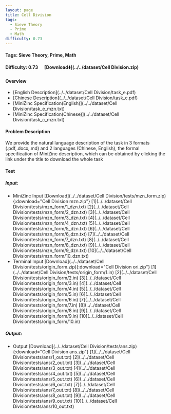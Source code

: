 ```yaml
---
layout: page
title: Cell Division
tags:
  - Sieve Theory
  - Prime
  - Math
difficulty: 0.73
---
```


#### Tags: Sieve Theory, Prime, Math
#### Difficulty: 0.73 &nbsp;&nbsp;&nbsp;&nbsp; [Download⬇️](../../dataset/Cell Division.zip)
#### Overview
- [English Description](../../dataset/Cell Division/task_e.pdf)
- [Chinese Description](../../dataset/Cell Division/task_c.pdf)
- [MiniZinc Specification(English)](../../dataset/Cell Division/task_e_mzn.txt)
- [MiniZinc Specification(Chinese)](../../dataset/Cell Division/task_c_mzn.txt)

#### Problem Description
We provide the natural language description of the task in 3 formats (.pdf,.docx,.md) and 2 languages (Chinese, English), the formal specification of MiniZinc description, which can be obtained by clicking the link under the title to download the whole task
#### Test
##### Input:
- MiniZinc Input [Download](../../dataset/Cell Division/tests/mzn_form.zip){:download="Cell Division mzn.zip"} [1](../../dataset/Cell Division/tests/mzn_form/1_dzn.txt) [2](../../dataset/Cell Division/tests/mzn_form/2_dzn.txt) [3](../../dataset/Cell Division/tests/mzn_form/3_dzn.txt) [4](../../dataset/Cell Division/tests/mzn_form/4_dzn.txt) [5](../../dataset/Cell Division/tests/mzn_form/5_dzn.txt) [6](../../dataset/Cell Division/tests/mzn_form/6_dzn.txt) [7](../../dataset/Cell Division/tests/mzn_form/7_dzn.txt) [8](../../dataset/Cell Division/tests/mzn_form/8_dzn.txt) [9](../../dataset/Cell Division/tests/mzn_form/9_dzn.txt) [10](../../dataset/Cell Division/tests/mzn_form/10_dzn.txt) 
- Terminal Input [Download](../../dataset/Cell Division/tests/origin_form.zip){:download="Cell Division ori.zip"} [1](../../dataset/Cell Division/tests/origin_form/1.in) [2](../../dataset/Cell Division/tests/origin_form/2.in) [3](../../dataset/Cell Division/tests/origin_form/3.in) [4](../../dataset/Cell Division/tests/origin_form/4.in) [5](../../dataset/Cell Division/tests/origin_form/5.in) [6](../../dataset/Cell Division/tests/origin_form/6.in) [7](../../dataset/Cell Division/tests/origin_form/7.in) [8](../../dataset/Cell Division/tests/origin_form/8.in) [9](../../dataset/Cell Division/tests/origin_form/9.in) [10](../../dataset/Cell Division/tests/origin_form/10.in) 

##### Output:
- Output [Download](../../dataset/Cell Division/tests/ans.zip){:download="Cell Division ans.zip"} [1](../../dataset/Cell Division/tests/ans/1_out.txt) [2](../../dataset/Cell Division/tests/ans/2_out.txt) [3](../../dataset/Cell Division/tests/ans/3_out.txt) [4](../../dataset/Cell Division/tests/ans/4_out.txt) [5](../../dataset/Cell Division/tests/ans/5_out.txt) [6](../../dataset/Cell Division/tests/ans/6_out.txt) [7](../../dataset/Cell Division/tests/ans/7_out.txt) [8](../../dataset/Cell Division/tests/ans/8_out.txt) [9](../../dataset/Cell Division/tests/ans/9_out.txt) [10](../../dataset/Cell Division/tests/ans/10_out.txt) 

